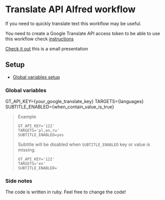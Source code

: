 # Translate API Alfred workflow

If you need to quickly translate text this workflow may be useful. 

You need to create a Google Translate API access token to be able to use this workflow check [instructions](https://cloud.google.com/translate/docs/quickstarts?hl=en)

[Check it out](https://v.usetapes.com/B8R9VzzS86) this is a small presentation

## Setup

- [Global variables setup](https://v.usetapes.com/UyKRABRtC9)

### Global variables
GT_API_KEY={your_google_translate_key}
TARGETS={languages}
SUBTITLE_ENABLED={when_contain_value_is_true}

> Example
> ```
> GT_API_KEY='122'
> TARGETS='pl,en,ru'
> SUBTITLE_ENABLED=yes
> ```
> Subtitle will be disabled when `SUBTITLE_ENABLED` key or value is missing.
> ```
> GT_API_KEY='122'
> TARGETS='en'
> SUBTITLE_ENABLED=
> ```

### Side notes
The code is written in ruby. Feel free to change the code!